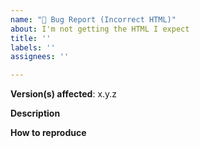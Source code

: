 ```yaml
---
name: "📃 Bug Report (Incorrect HTML)"
about: I'm not getting the HTML I expect
title: ''
labels: ''
assignees: ''

---
```


<!-- Before submitting an issue, please use https://babelmark.github.io/ to compare how your Markdown input renders in other parsers. If all the CommonMark ones (including this one) show the same results then it's probably not a bug -->

**Version(s) affected**: x.y.z

**Description**  
<!-- A clear and concise description of the problem. -->

**How to reproduce**  
<!-- Provide the Markdown input, your configuration, and/or installed extensions to help us reproduce the problem. -->
